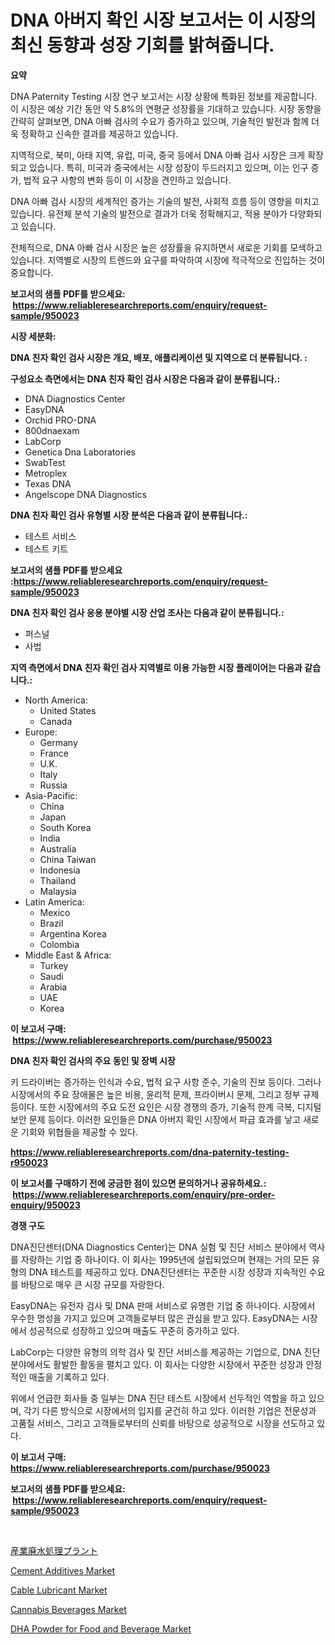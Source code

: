 <p><h1>DNA 아버지 확인 시장 보고서는 이 시장의 최신 동향과 성장 기회를 밝혀줍니다.</h1></p><p><strong>요약</strong></p>
<p><p>DNA Paternity Testing 시장 연구 보고서는 시장 상황에 특화된 정보를 제공합니다. 이 시장은 예상 기간 동안 약 5.8%의 연평균 성장률을 기대하고 있습니다. 시장 동향을 간략히 살펴보면, DNA 아빠 검사의 수요가 증가하고 있으며, 기술적인 발전과 함께 더욱 정확하고 신속한 결과를 제공하고 있습니다.</p><p>지역적으로, 북미, 아태 지역, 유럽, 미국, 중국 등에서 DNA 아빠 검사 시장은 크게 확장되고 있습니다. 특히, 미국과 중국에서는 시장 성장이 두드러지고 있으며, 이는 인구 증가, 법적 요구 사항의 변화 등이 이 시장을 견인하고 있습니다.</p><p>DNA 아빠 검사 시장의 세계적인 증가는 기술의 발전, 사회적 흐름 등이 영향을 미치고 있습니다. 유전체 분석 기술의 발전으로 결과가 더욱 정확해지고, 적용 분야가 다양화되고 있습니다.</p><p>전체적으로, DNA 아빠 검사 시장은 높은 성장률을 유지하면서 새로운 기회를 모색하고 있습니다. 지역별로 시장의 트렌드와 요구를 파악하여 시장에 적극적으로 진입하는 것이 중요합니다.</p></p>
<p><strong>보고서의 샘플 PDF를 받으세요: &nbsp;<a href="https://www.reliableresearchreports.com/enquiry/request-sample/950023">https://www.reliableresearchreports.com/enquiry/request-sample/950023</a></strong></p>
<p><strong>시장 세분화:</strong></p>
<p><strong> DNA 친자 확인 검사 시장은 개요, 배포, 애플리케이션 및 지역으로 더 분류됩니다. :</strong></p>
<p><strong>구성요소 측면에서는 DNA 친자 확인 검사 시장은 다음과 같이 분류됩니다.:</strong></p>
<p><ul><li>DNA Diagnostics Center</li><li>EasyDNA</li><li>Orchid PRO-DNA</li><li>800dnaexam</li><li>LabCorp</li><li>Genetica Dna Laboratories</li><li>SwabTest</li><li>Metroplex</li><li>Texas DNA</li><li>Angelscope DNA Diagnostics</li></ul></p>
<p><strong> DNA 친자 확인 검사 유형별 시장 분석은 다음과 같이 분류됩니다.:</strong></p>
<p><ul><li>테스트 서비스</li><li>테스트 키트</li></ul></p>
<p><strong>보고서의 샘플 PDF를 받으세요 :<a href="https://www.reliableresearchreports.com/enquiry/request-sample/950023">https://www.reliableresearchreports.com/enquiry/request-sample/950023</a></strong></p>
<p><strong> DNA 친자 확인 검사 응용 분야별 시장 산업 조사는 다음과 같이 분류됩니다.:</strong></p>
<p><ul><li>퍼스널</li><li>사법</li></ul></p>
<p><strong>지역 측면에서 DNA 친자 확인 검사 지역별로 이용 가능한 시장 플레이어는 다음과 같습니다.:</strong></p>
<p><ul>
    <li>
        North America:
        <ul>
            <li>United States</li>
            <li>Canada</li>
        </ul>
    </li>
    <li>
        Europe:
        <ul>
            <li>Germany</li>
            <li>France</li>
            <li>U.K.</li>
            <li>Italy</li>
            <li>Russia</li>
        </ul>
    </li>
    <li>
        Asia-Pacific:
        <ul>
            <li>China</li>
            <li>Japan</li>
            <li>South Korea</li>
            <li>India</li>
            <li>Australia</li>
            <li>China Taiwan</li>
            <li>Indonesia</li>
            <li>Thailand</li>
            <li>Malaysia</li>
        </ul>
    </li>
    <li>
        Latin America:
        <ul>
            <li>Mexico</li>
            <li>Brazil</li>
            <li>Argentina Korea</li>
            <li>Colombia</li>
        </ul>
    </li>
    <li>
        Middle East & Africa:
        <ul>
            <li>Turkey</li>
            <li>Saudi</li>
            <li>Arabia</li>
            <li>UAE</li>
            <li>Korea</li>
        </ul>
    </li>
    </ul></p>
<p><strong>이 보고서 구매: &nbsp;<a href="https://www.reliableresearchreports.com/purchase/950023">https://www.reliableresearchreports.com/purchase/950023</a></strong></p>
<p><strong>DNA 친자 확인 검사의 주요 동인 및 장벽 시장</strong></p>
<p><p>키 드라이버는 증가하는 인식과 수요, 법적 요구 사항 준수, 기술의 진보 등이다. 그러나 시장에서의 주요 장애물은 높은 비용, 윤리적 문제, 프라이버시 문제, 그리고 정부 규제 등이다. 또한 시장에서의 주요 도전 요인은 시장 경쟁의 증가, 기술적 한계 극복, 디지털 보안 문제 등이다. 이러한 요인들은 DNA 아버지 확인 시장에서 파급 효과를 낳고 새로운 기회와 위협들을 제공할 수 있다.</p></p>
<p><strong><a href="https://www.reliableresearchreports.com/dna-paternity-testing-r950023">https://www.reliableresearchreports.com/dna-paternity-testing-r950023</a></strong></p>
<p><strong>이 보고서를 구매하기 전에 궁금한 점이 있으면 문의하거나 공유하세요.: &nbsp;<a href="https://www.reliableresearchreports.com/enquiry/pre-order-enquiry/950023">https://www.reliableresearchreports.com/enquiry/pre-order-enquiry/950023</a></strong></p>
<p><strong>경쟁 구도</strong></p>
<p><p>DNA진단센터(DNA Diagnostics Center)는 DNA 실험 및 진단 서비스 분야에서 역사를 자랑하는 기업 중 하나이다. 이 회사는 1995년에 설립되었으며 현재는 거의 모든 유형의 DNA 테스트를 제공하고 있다. DNA진단센터는 꾸준한 시장 성장과 지속적인 수요를 바탕으로 매우 큰 시장 규모를 자랑한다. </p><p>EasyDNA는 유전자 검사 및 DNA 판매 서비스로 유명한 기업 중 하나이다. 시장에서 우수한 명성을 가지고 있으며 고객들로부터 많은 관심을 받고 있다. EasyDNA는 시장에서 성공적으로 성장하고 있으며 매출도 꾸준히 증가하고 있다.</p><p>LabCorp는 다양한 유형의 의학 검사 및 진단 서비스를 제공하는 기업으로, DNA 진단 분야에서도 활발한 활동을 펼치고 있다. 이 회사는 다양한 시장에서 꾸준한 성장과 안정적인 매출을 기록하고 있다. </p><p>위에서 언급한 회사들 중 일부는 DNA 진단 테스트 시장에서 선두적인 역할을 하고 있으며, 각기 다른 방식으로 시장에서의 입지를 굳건히 하고 있다. 이러한 기업은 전문성과 고품질 서비스, 그리고 고객들로부터의 신뢰를 바탕으로 성공적으로 시장을 선도하고 있다.</p></p>
<p><strong>이 보고서 구매: &nbsp; <a href="https://www.reliableresearchreports.com/purchase/950023">https://www.reliableresearchreports.com/purchase/950023</a></strong></p>
<p><strong>보고서의 샘플 PDF를 받으세요: &nbsp;<a href="https://www.reliableresearchreports.com/enquiry/request-sample/950023">https://www.reliableresearchreports.com/enquiry/request-sample/950023</a></strong><strong></strong></p>
<p>&nbsp;</p>
<p><p><a href="https://github.com/schmahlson/Market-Research-Report-List-1/blob/main/548117775771.md">産業廃水処理プラント</a></p><p><a href="https://www.linkedin.com/pulse/cement-additives-market-size-2024-2031-global-industrial-adu8f?trackingId=g4t4CMbO%2Fun%2B0lyaKPGSlg%3D%3D">Cement Additives Market</a></p><p><a href="https://www.linkedin.com/pulse/cable-lubricant-market-growth-trends-covid-19-impact-forecasts-cf5if?trackingId=Mp3ZEnfn38Tippy4ygVDAg%3D%3D">Cable Lubricant Market</a></p><p><a href="https://github.com/arionmp/Market-Research-Report-List-3/blob/main/cannabis-beverages-market.md">Cannabis Beverages Market</a></p><p><a href="https://github.com/markusgodoy/Market-Research-Report-List-3/blob/main/dha-powder-for-food-and-beverage-market.md">DHA Powder for Food and Beverage Market</a></p></p>